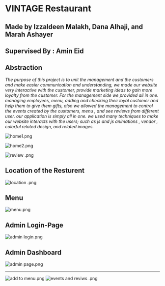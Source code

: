 # **VINTAGE Restaurant** 
## Made by Izzaldeen Malakh, Dana Alhaji, and Marah Ashayer
## Supervised By : Amin Eid
## Abstraction
*The purpose of this project is to unit the management and the customers and make easier communication and understanding, we made our website very interactive with the customer, provide marketing ideas to gain more loyalty from the customer.
For the management side we provided all in one. managing employees, menu, adding and checking their loyal customer and help them to give them gifts, also we allowed the management to control the events created by the customers, menu , and see reviews from different user.
our application is simply all in one.
we used many techniques to make our website interacts with the users; such as js  and js animations , vendor , colorful related design, and related images.*

![home1.png](https://github.com/Marah-Ashayer/DjangoProject/blob/main/newVersionPYTHONproject-master/Img/home1.png?raw=true)

![home2.png](https://github.com/Marah-Ashayer/DjangoProject/blob/main/newVersionPYTHONproject-master/Img/home2.png?raw=true)

![review .png](https://github.com/Marah-Ashayer/DjangoProject/blob/main/newVersionPYTHONproject-master/Img/review%20.png?raw=true)


## Location of the Resturent
![location .png](https://github.com/Marah-Ashayer/DjangoProject/blob/main/newVersionPYTHONproject-master/Img/location%20.png?raw=true)

## Menu

![menu.png](https://github.com/Marah-Ashayer/DjangoProject/blob/main/newVersionPYTHONproject-master/Img/menu.png?raw=true)


## Admin Login-Page

![admin login.png](https://github.com/Marah-Ashayer/DjangoProject/blob/main/newVersionPYTHONproject-master/Img/admin%20login.png?raw=true)

## Admin Dashboard

![admin page.png](https://github.com/Marah-Ashayer/DjangoProject/blob/main/newVersionPYTHONproject-master/Img/admin%20page.png?raw=true)


---------------------------

![add to menu.png](https://github.com/Marah-Ashayer/DjangoProject/blob/main/newVersionPYTHONproject-master/Img/add%20to%20menu.png?raw=true)
![events and reviws .png](https://github.com/Marah-Ashayer/DjangoProject/blob/main/newVersionPYTHONproject-master/Img/events%20and%20reviws%20.png?raw=true)
